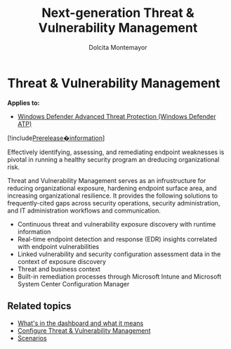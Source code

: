 ﻿---
title: Next-generation Threat & Vulnerability Management
description: This new capability uses a game-changing risk-based approach to the discovery, prioritization, and remediation of endpoint vulnerabilities and misconfigurations.
keywords: threat and vulnerability management, vulnerability management, threat and vulnerability scanning 
search.product: Windows 10
search.appverid: met150
ms.prod: w10
ms.mktglfcycl: deploy
ms.sitesec: library
ms.pagetype: security
ms.author: dolmont
author: Dolcita Montemayor
ms.localizationpriority: medium
manager: dansimp
audience: ITPro
ms.collection: M365-security-compliance 
ms.topic: conceptual
---

# Threat & Vulnerability Management
**Applies to:**
- [Windows Defender Advanced Threat Protection (Windows Defender ATP)](https://go.microsoft.com/fwlink/p/?linkid=2069559)

[!include[Prerelease�information](prerelease.md)]

Effectively identifying, assessing, and remediating endpoint weaknesses is pivotal in running a healthy security program an dreducing organizational risk.

Threat and Vulnerability Management serves as an infrustructure for reducing organizational exposure, hardening endpoint surface area, and increasing organizational resilience. It provides the following solutions to frequently-cited gaps across security operations, security administration, and IT administration workflows and communication. 
- Continuous threat and vulnerability exposure discovery with runtime information
- Real-time endpoint detection and response (EDR) insights correlated with endpoint vulnerabilities
- Linked vulnerability and security configuration assessment data in the context of exposure discovery
- Threat and business context
- Built-in remediation processes through Microsoft Intune and Microsoft System Center Configuration Manager 


## Related topics
- [What's in the dashboard and what it means](tvm-dashboard-insights.md)
- [Configure Threat & Vulnerability Management](configure-and-manage-tvm.md)
- [Scenarios](threat-and-vuln-mgt-scenarios.md)